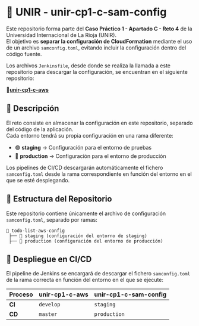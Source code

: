 # 📁 UNIR - unir-cp1-c-sam-config

Este repositorio forma parte del **Caso Práctico 1 - Apartado C - Reto 4** de la Universidad Internacional de La Rioja (UNIR).  
El objetivo es **separar la configuración de CloudFormation** mediante el uso de un archivo `samconfig.toml`, evitando incluir la configuración dentro del código fuente.

Los archivos `Jenkinsfile`, desde donde se realiza la llamada a este repositorio para descargar la configuración, se encuentran en el siguiente repositorio:  

**🔗[unir-cp1-c-aws](https://github.com/charlstown/unir-cp1-c-aws)**

## 📌 Descripción

El reto consiste en almacenar la configuración en este repositorio, separado del código de la aplicación.  
Cada entorno tendrá su propia configuración en una rama diferente:

- 🟢 **staging** → Configuración para el entorno de pruebas  
- 🔴 **production** → Configuración para el entorno de producción  

Los pipelines de CI/CD descargarán automáticamente el fichero `samconfig.toml` desde la rama correspondiente en función del entorno en el que se esté desplegando.

## 📂 Estructura del Repositorio

Este repositorio contiene únicamente el archivo de configuración `samconfig.toml`, separado por ramas:

```
📂 todo-list-aws-config
 ├── 🔀 staging (configuración del entorno de staging)
 ├── 🔀 production (configuración del entorno de producción)
```

## 🚀 Despliegue en CI/CD

El pipeline de Jenkins se encargará de descargar el fichero `samconfig.toml` de la rama correcta en función del entorno en el que se ejecute:

Proceso | unir-cp1-c-aws | unir-cp1-c-sam-config |
|-|-|-|
| **CI** | `develop` | `staging` |
| **CD** | `master` | `production` |
